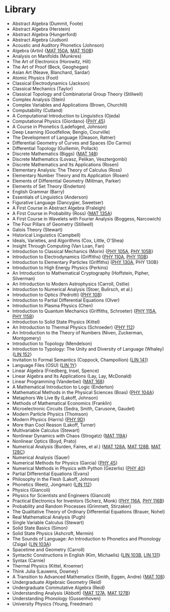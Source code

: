# Library
- Abstract Algebra (Dummit, Foote)
- Abstract Algebra (Herstein)
- Abstract Algebra (Hungerford)
- Abstract Algebra (Judson)
- Acoustic and Auditory Phonetics (Johnson)
- Algebra (Artin) {[MAT 150A](./f23/mat150a.md), [MAT 150B](./w24/mat150b)}
- Analysis on Manifolds (Munkres)
- The Art of Electronics (Horowitz, Hill)
- The Art of Proof (Beck, Geoghegan)
- Asian Art (Neave, Blanchard, Sardar)
- Atomic Physics (Foot)
- Classical Electrodynamics (Jackson)
- Classical Mechanics (Taylor)
- Classical Topology and Combinatorial Group Theory (Stillwell)
- Complex Analysis (Stein)
- Complex Variables and Applications (Brown, Churchill)
- Computability (Cutland)
- A Computational Introduction to Linguistics (Ojeda)
- Computational Physics (Giordano) {[PHY 45](./w23/phy45.md)}
- A Course in Phonetics (Ladefoged, Johnson)
- Deep Learning (Goodfellow, Bengio, Courville)
- The Development of Language (Gleason, Ratner)
- Differential Geometry of Curves and Spaces (Do Carmo)
- Differential Topology (Guillemin, Pollack)
- Discrete Mathematics (Biggs) {[MAT 148](./w24/mat148.md)}
- Discrete Mathematics (Lovasz, Pelikan, Vesztergombi)
- Discrete Mathematics and Its Applications (Rosen)
- Elementary Analysis: The Theory of Calculus (Ross)
- Elementary Number Theory and Its Application (Rosen)
- Elements of Differential Geometry (Millman, Parker)
- Elements of Set Theory (Enderton)
- English Grammar (Barry)
- Essentials of Linguistics (Anderson)
- Figurative Language (Dancygier, Sweetser)
- A First Course in Abstract Algebra (Fraleigh)
- A First Course in Probability (Ross) {[MAT 135A](./s23/mat135a.md)}
- A First Course in Wavelets with Fourier Analysis (Boggess, Narcowich)
- The Four Pillars of Geometry (Stillwell)
- Galois Theory (Stewart)
- Historical Linguistics (Campbell)
- Ideals, Varieties, and Algorithms (Cox, Little, O'Shea)
- Insight Through Computing (Van Loan, Fan)
- Introduction to Classical Mechanics (Morin) {[PHY 105A](./w23/phy105a.md), [PHY 105B](./s23/phy105b.md)}
- Introduction to Electrodynamics (Griffiths) {[PHY 110A](./w23/phy110a.md), [PHY 110B](./s23/phy110b.md)}
- Introduction to Elementary Particles (Griffiths) {[PHY 130A](./w24/phy130a.md), PHY 130B}
- Introduction to High Energy Physics (Perkins)
- An Introduction to Mathematical Cryptography (Hoffstein, Pipher, Silverman)
- An Introduction to Modern Astrophysics (Carroll, Ostlie)
- Introduction to Numerical Analysis (Stoer, Bulirsch, et al.)
- Introduction to Optics (Pedrotti) {[PHY 108](./s23/phy108.md)}
- Introduction to Partial Differential Equations (Olver)
- Introduction to Plasma Physics (Chen)
- Introduction to Quantum Mechanics (Griffiths, Schroeter) {[PHY 115A](./f23/phy115a.md), [PHY 115B](./w24/phy115b.md)}
- Introduction to Solid State Physics (Kittel)
- An Introduction to Thermal Physics (Schroeder) {[PHY 112](./f23/phy112.md)}
- An Introduction to the Theory of Numbers (Niven, Zuckerman, Montgomery)
- Introduction to Topology (Mendelson)
- Introduction to Typology: The Unity and Diversity of Language (Whaley) {[LIN 152](./w24/lin152.md)}
- Invitation to Formal Semantics (Coppock, Champollion) {[LIN 141](./f23/lin141.md)}
- Language Files (OSU) {[LIN 1Y](./f22/lin1y.md)}
- Linear Algebra (Friedberg, Insel, Spence)
- Linear Algebra and Its Applications (Lay, Lay, McDonald)
- Linear Programming (Vanderbei) {[MAT 168](./f23/mat168.md)}
- A Mathematical Introduction to Logic (Enderton)
- Mathematical Methods in the Physical Sciences (Boas) {[PHY 104A](./f22/phy104a.md)}
- Metaphors We Live By (Lakoff, Johnson)
- Methods of Mathematical Economics (Franklin)
- Microelectronic Circuits (Sedra, Smith, Carusone, Gaudet)
- Modern Particle Physics (Thomson)
- Modern Physics (Harris) {[PHY 9D](./f22/phy9d.md)}
- More than Cool Reason (Lakoff, Turner)
- Multivariable Calculus (Stewart)
- Nonlinear Dynamics with Chaos (Strogatz) {[MAT 119A](./w23/mat119a.md)}
- Nonlinear Optics (Boyd, Prato)
- Numerical Analysis (Burden, Faires, et al.) {[MAT 128A](./m23/mat128a.md), [MAT 128B](./s23/mat128b.md), [MAT 128C](./s24/mat128c.md)}
- Numerical Analysis (Sauer)
- Numerical Methods for Physics (Garcia) {[PHY 45](./w23/phy45.md)}
- Numerical Methods in Physics with Python (Gezerlis) {[PHY 40](./f22/phy40.md)}
- Partial Differential Equations (Evans)
- Philosophy in the Flesh (Lakoff, Johnson)
- Phonetics (Reetz, Jongman) {[LIN 112](./f23/lin112.md)}
- Physics (Giancoli)
- Physics for Scientists and Engineers (Giancoli)
- Practical Electronics for Inventors (Scherz, Monk) {[PHY 116A](./f22/phy116a.md), [PHY 116B](./w23/phy116b.md)}
- Probability and Random Processes (Grimmett, Stirzaker)
- The Qualitative Theory of Ordinary Differential Equations (Brauer, Nohel)
- Real Mathematical Analysis (Pugh)
- Single Variable Calculus (Stewart)
- Solid State Basics (Simon)
- Solid State Physics (Ashcroft, Mermin)
- The Sounds of Language: An Introduction to Phonetics and Phonology (Zsiga) {[LIN 103A](./w24/lin103a.md)}
- Spacetime and Geometry (Carroll)
- Syntactic Constructions in English (Kim, Michaelis) {[LIN 103B](./w23/lin103b.md), [LIN 131](./w24/lin131.md)}
- Syntax (Carnie)
- Thermal Physics (Kittel, Kroemer)
- Think Julia (Lauwens, Downey)
- A Transition to Advanced Mathematics (Smith, Eggen, Andre) {[MAT 108](./w23/mat108.md)}
- Undergraduate Algebraic Geometry (Reid)
- Undergraduate Commutative Algebra (Reid)
- Understanding Analysis (Abbott) {[MAT 127A](./s23/mat127a.md), [MAT 127B](./m23/mat127b.md)}
- Understanding Phonology (Gussenhoven)
- University Physics (Young, Freedman)
